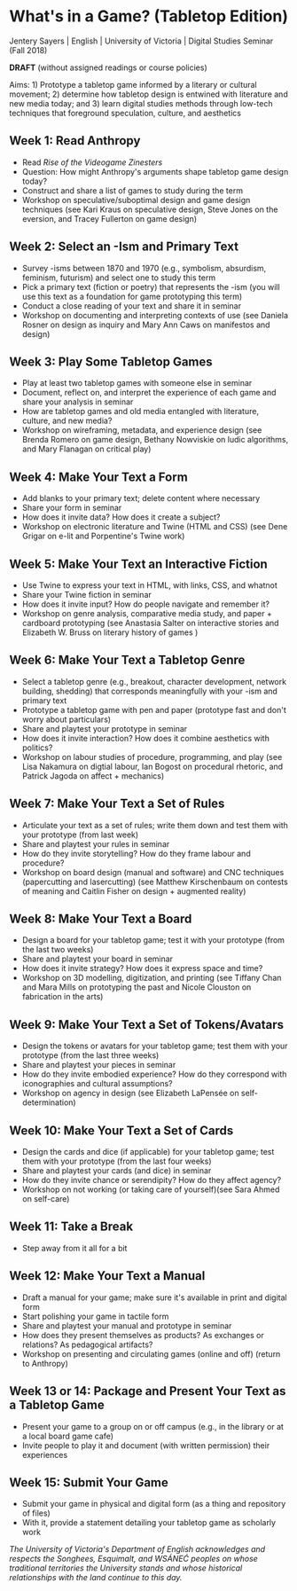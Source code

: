 # What's in a Game? (Tabletop Edition) 

Jentery Sayers | English | University of Victoria | Digital Studies Seminar (Fall 2018)

**DRAFT** (without assigned readings or course policies) 

Aims: 1) Prototype a tabletop game informed by a literary or cultural movement; 2) determine how tabletop design is entwined with literature and new media today; and 3) learn digital studies methods through low-tech techniques that foreground speculation, culture, and aesthetics 

## Week 1: Read Anthropy 

* Read *Rise of the Videogame Zinesters* 
* Question: How might Anthropy's arguments shape tabletop game design today? 
* Construct and share a list of games to study during the term 
* Workshop on speculative/suboptimal design and game design techniques (see Kari Kraus on speculative design, Steve Jones on the eversion, and Tracey Fullerton on game design) 

## Week 2: Select an -Ism and Primary Text 

* Survey -isms between 1870 and 1970 (e.g., symbolism, absurdism, feminism, futurism) and select one to study this term
* Pick a primary text (fiction or poetry) that represents the -ism (you will use this text as a foundation for game prototyping this term)
* Conduct a close reading of your text and share it in seminar  
* Workshop on documenting and interpreting contexts of use (see Daniela Rosner on design as inquiry and Mary Ann Caws on manifestos and design) 

## Week 3: Play Some Tabletop Games 

* Play at least two tabletop games with someone else in seminar 
* Document, reflect on, and interpret the experience of each game and share your analysis in seminar
* How are tabletop games and old media entangled with literature, culture, and new media? 
* Workshop on wireframing, metadata, and experience design (see Brenda Romero on game design, Bethany Nowviskie on ludic algorithms, and Mary Flanagan on critical play) 

## Week 4: Make Your Text a Form 

* Add blanks to your primary text; delete content where necessary 
* Share your form in seminar
* How does it invite data? How does it create a subject? 
* Workshop on electronic literature and Twine (HTML and CSS) (see Dene Grigar on e-lit and Porpentine's Twine work) 

## Week 5: Make Your Text an Interactive Fiction

* Use Twine to express your text in HTML, with links, CSS, and whatnot
* Share your Twine fiction in seminar 
* How does it invite input? How do people navigate and remember it? 
* Workshop on genre analysis, comparative media study, and paper + cardboard prototyping (see Anastasia Salter on interactive stories and Elizabeth W. Bruss on literary history of games ) 

## Week 6: Make Your Text a Tabletop Genre 

* Select a tabletop genre (e.g., breakout, character development, network building, shedding) that corresponds meaningfully with your -ism and primary text 
* Prototype a tabletop game with pen and paper (prototype fast and don't worry about particulars)
* Share and playtest your prototype in seminar 
* How does it invite interaction? How does it combine aesthetics with politics? 
* Workshop on labour studies of procedure, programming, and play (see Lisa Nakamura on digtial labour, Ian Bogost on procedural rhetoric, and Patrick Jagoda on affect + mechanics) 

## Week 7: Make Your Text a Set of Rules 

* Articulate your text as a set of rules; write them down and test them with your prototype (from last week)
* Share and playtest your rules in seminar 
* How do they invite storytelling? How do they frame labour and procedure? 
* Workshop on board design (manual and software) and CNC techniques (papercutting and lasercutting) (see Matthew Kirschenbaum on contests of meaning and Caitlin Fisher on design + augmented reality) 

## Week 8: Make Your Text a Board 
* Design a board for your tabletop game; test it with your prototype (from the last two weeks)
* Share and playtest your board in seminar 
* How does it invite strategy? How does it express space and time? 
* Workshop on 3D modelling, digitization, and printing (see Tiffany Chan and Mara Mills on prototyping the past and Nicole Clouston on fabrication in the arts) 

## Week 9: Make Your Text a Set of Tokens/Avatars  

* Design the tokens or avatars for your tabletop game; test them with your prototype (from the last three weeks)
* Share and playtest your pieces in seminar
* How do they invite embodied experience? How do they correspond with iconographies and cultural assumptions? 
* Workshop on agency in design (see Elizabeth LaPensée on self-determination) 

## Week 10: Make Your Text a Set of Cards 

* Design the cards and dice (if applicable) for your tabletop game; test them with your prototype (from the last four weeks)
* Share and playtest your cards (and dice) in seminar 
* How do they invite chance or serendipity? How do they affect agency? 
* Workshop on not working (or taking care of yourself)(see Sara Ahmed on self-care) 

## Week 11: Take a Break 

* Step away from it all for a bit 

## Week 12: Make Your Text a Manual

* Draft a manual for your game; make sure it's available in print and digital form 
* Start polishing your game in tactile form
* Share and playtest your manual and prototype in seminar 
* How does they present themselves as products? As exchanges or relations? As pedagogical artifacts? 
* Workshop on presenting and circulating games (online and off) (return to Anthropy) 

## Week 13 or 14: Package and Present Your Text as a Tabletop Game 

* Present your game to a group on or off campus (e.g., in the library or at a local board game cafe)
* Invite people to play it and document (with written permission) their experiences 

## Week 15: Submit Your Game 

* Submit your game in physical and digital form (as a thing and repository of files)
* With it, provide a statement detailing your tabletop game as scholarly work 

*The University of Victoria's Department of English acknowledges and respects the Songhees, Esquimalt, and WSÁNEĆ peoples on whose traditional territories the University stands and whose historical relationships with the land continue to this day.*
